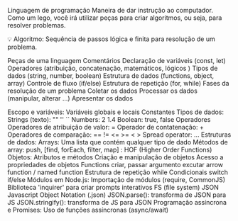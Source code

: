 Linguagem de programação
Maneira de dar instrução ao computador. Como um lego, você irá utilizar peças para criar algoritmos, ou seja, para resolver problemas.

💡 Algoritmo: Sequência de passos lógica e finita para resolução de um problema.

Peças de uma linguagem
Comentários
Declaração de variáveis (const, let)
Operadores (atribuição, concatenação, matemáticos, lógicos )
Tipos de dados (string, number, boolean)
Estrutura de dados (functions, object, array)
Controle de fluxo (if/else)
Estrutura de repetição (for, while)
Fases da resolução de um problema
Coletar os dados Processar os dados (manipular, alterar ...) Apresentar os dados

Escopo e variáveis:
Variáveis globais e locais
Constantes
Tipos de dados:
Strings (texto): "" '' ``
Numbers: 2 1.4
Boolean: true, false
Operadores
Operadores de atribuição de valor: =
Operador de contatenação: +
Operadores de comparação: == != <= >= < >
Spread operator: ...
Estruturas de dados:
Arrays:
Uma lista que contém qualquer tipo de dado
Métodos de array: push, [find, forEach, filter, map] : HOF (Higher Order Functions)
Objetos:
Atributos e métodos
Criação e manipulação de objetos
Acesso a propriedades de objetos
Functions
criar, passar argumento
excutar
arrow function / named function
Estrutura de repetição
while
Condicionais
switch
if/else
Módulos em Node.js:
Importação de módulos (require, CommonJS)
Biblioteca 'inquirer' para criar prompts interativos
FS (file system)
JSON
Javascript Object Notation (.json)
JSON.parse(): transforma de JSON para JS
JSON.stringify(): transforma de JS para JSON
Programação assíncrona e Promises:
Uso de funções assíncronas (async/await)
